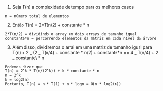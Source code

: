 1. Seja T(n) a complexidade de tempo para os melhores casos

```
n = número total de elementos
```

2. Então T(n) = 2*T(n/2) + constante * n

```
2*T(n/2) = dividindo o array em dois arrays de tamanho igual
constante*n = percorrendo elementos da matriz em cada nível da árvore
```

3. Além disso, dividiremos o arrai em uma matriz de tamanho igual para
   T(n) = 2 _ (2 _ T(n/4) + constante * n/2) + constante*n == 4 _ T(n/4) + 2 _ constante\ \* n

```
Podemos dizer que
T(n) = 2^k * T(n/(2^k)) + k * constante * n
n = 2^k
k = log2(n)
Portanto, T(n) = n * T(1) + n * logn = O(n * log2(n))
```
